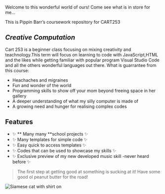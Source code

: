 Welcome to this wonderful world of ours!
Come see what is in store for me...


This is Pippin Barr’s coursework repository for CART253
## _Creative Computation_


Cart 253 is a beginner class focusing on mixing creativity and teachnology.This term will focus on learning to code with JavaScript,HTML and the likes while getting familiar with popular program Visual Studio Code and all the others wonderful languages out there.
What is guarrantee from this course: 

- Heachaches and migraines
- Fun and wonder of the world
- Programming skills to show off your mom beyond freeing space in her gallery
- A deeper understanding of what my silly computer is made of 
- A growing need and hunger for realising complex codes

## Features

-  ✨ ** Many many **school projects  ✨
-  ✨ Many templates for simple code  ✨
-  ✨ Easy quick to access templates  ✨
-  ✨ Codes that can be used to showcase my skills  ✨
-  ✨ Exclusive preview of my new developed music skill -never heard before  ✨

> The first step at getting good at something
> is sucking at it!
Have some good ol peanut butter for the road!

![Siamese cat with shirt on](https://i.pinimg.com/736x/ce/01/1f/ce011f078152fe850bcf1ebf8d75cb41.jpg "PeanutB with christmas shirt on")
